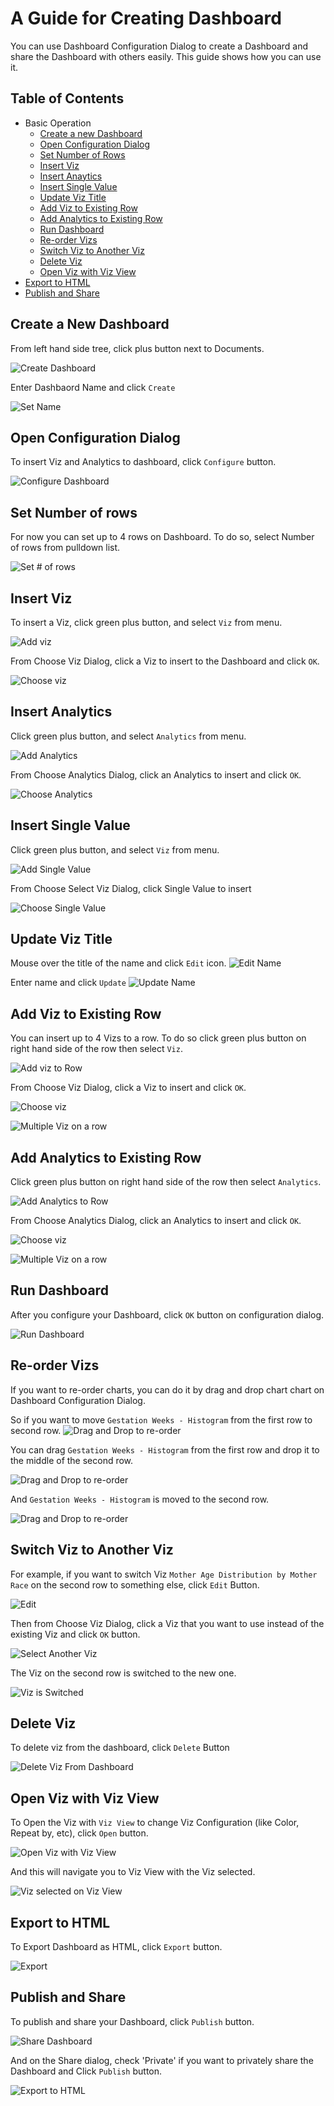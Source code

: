 # A Guide for Creating Dashboard

You can use Dashboard Configuration Dialog to create a Dashboard and share the Dashboard with others easily. This guide shows how you can use it.

## Table of Contents  

* Basic Operation  
  * [Create a new Dashboard](#create-a-new-dashboard)  
  * [Open Configuration Dialog](#open-configuration-dialog)  
  * [Set Number of Rows](#set-number-of-rows)  
  * [Insert Viz](#insert-viz)  
  * [Insert Anaytics](#insert-analytics)  
  * [Insert Single Value](#insert-single-value)  
  * [Update Viz Title](#update-viz-title)
  * [Add Viz to Existing Row](#add-viz-to-existing-row)
  * [Add Analytics to Existing Row](#add-analytics-to-existing-row)
  * [Run Dashboard](#run-dashboard)
  * [Re-order Vizs](#re-order-vizs)
  * [Switch Viz to Another Viz](#switch-viz-to-another-viz)
  * [Delete Viz](#delete-viz)
  * [Open Viz with Viz View](#open-viz-with-viz-view)  
* [Export to HTML](#export-to-html)
* [Publish and Share](#publish-and-share)

## Create a New Dashboard

From left hand side tree, click plus button next to Documents.

![](images/dashboard-create1.png "Create Dashboard")

Enter Dashbaord Name and click `Create`

![](images/dashboard-create-dialog.png "Set Name")

## Open Configuration Dialog

To insert Viz and Analytics to dashboard, click `Configure` button.

![](images/dashboard-configure.png "Configure Dashboard")

## Set Number of rows

For now you can set up to 4 rows on Dashboard. To do so, select Number of rows from pulldown list.

![](images/dashboard-set-num-rows.png "Set # of rows")

## Insert Viz

To insert a Viz, click green plus button, and select `Viz` from menu.

![](images/dashboard-add-viz1.png "Add viz")


From Choose Viz Dialog, click a Viz to insert to the Dashboard and click `OK`.

![](images/dashboard-viz-chooser.png "Choose viz")


## Insert Analytics

Click green plus button, and select `Analytics` from menu.

![](images/dashboard-add-analytics1.png "Add Analytics")

From Choose Analytics Dialog, click an Analytics to insert and click `OK`.

![](images/dashboard-analytics-chooser.png "Choose Analytics")


## Insert Single Value

Click green plus button, and select `Viz` from menu.

![](images/dashboard-add-single-value.png "Add Single Value")

From Choose Select Viz Dialog, click Single Value to insert

![](images/dashboard-singlevalue-chooser.png "Choose Single Value")

## Update Viz Title

Mouse over the title of the name and click `Edit` icon. 
![](images/dashboard-change-name.png "Edit Name")

Enter name and click `Update`
![](images/dashboard-update-name.png "Update Name")


## Add Viz to Existing Row

You can insert up to 4 Vizs to a row.  To do so click green plus button on right hand side of the row then select `Viz`.

![](images/dashboard-add-viz-to-row.png "Add viz to Row")

From Choose Viz Dialog, click a Viz to insert and click `OK`.

![](images/dashboard-viz-chooser-extra.png "Choose viz")


![](images/dashboard-config-dialog-multi-viz.png "Multiple Viz on a row")


## Add Analytics to Existing Row

Click green plus button on right hand side of the row then select `Analytics`.

![](images/dashboard-add-analytics-to-row.png "Add Analytics to Row")

From Choose Analytics Dialog, click an Analytics to insert and click `OK`.

![](images/dashboard-analytics-chooser-extra.png "Choose viz")


![](images/dashboard-config-dialog-multi-analytics.png "Multiple Viz on a row")


## Run Dashboard

After you configure your Dashboard, click `OK` button on configuration dialog.

![](images/run-dashboard.png "Run Dashboard")

## Re-order Vizs

If you want to re-order charts, you can do it by drag and drop chart chart on Dashboard Configuration Dialog.

So if you want to move `Gestation Weeks - Histogram` from the first row to second row.
![](images/dashbord-reorder-before.png "Drag and Drop to re-order")

You can drag `Gestation Weeks - Histogram` from the first row and drop it to the middle of the second row. 

![](images/dashboard-dnd-reorder.png "Drag and Drop to re-order")

And `Gestation Weeks - Histogram` is moved to the second row.

![](images/dashboard-reorder-after.png "Drag and Drop to re-order")

## Switch Viz to Another Viz

For example, if you want to switch Viz `Mother Age Distribution by Mother Race` on the second row to something else, click `Edit` Button. 

![](images/dashboard-switch-viz.png "Edit")

Then from Choose Viz Dialog, click a Viz that you want to use instead of the existing Viz and click `OK` button.

![](images/dashboard-select-another-viz.png "Select Another Viz")

The Viz on the second row is switched to the new one.

![](images/dashboard-viz-switched.png "Viz is Switched")


## Delete Viz

To delete viz from the dashboard, click `Delete` Button 

![](images/delete-viz-from-dashboard.png "Delete Viz From Dashboard")

## Open Viz with Viz View

To Open the Viz with `Viz View` to change Viz Configuration (like Color, Repeat by, etc), click `Open` button. 

![](images/dashboard-open-viz.png "Open Viz with Viz View")

And this will navigate you to Viz View with the Viz selected.

![](images/dashboard-viz-with-viz-view.png "Viz selected on Viz View")


## Export to HTML

To Export Dashboard as HTML, click `Export` button.

![](images/export-dashboard.png "Export")

## Publish and Share

To publish and share your Dashboard, click `Publish` button.

![](images/publish-dashboard.png "Share Dashboard")

And on the Share dialog, check 'Private' if you want to privately share the Dashboard and Click `Publish` button.

![](images/dashboard-share-scope.png "Export to HTML")
